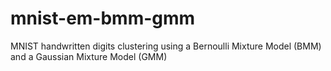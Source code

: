 # mnist-em-bmm-gmm

MNIST handwritten digits clustering using a Bernoulli Mixture Model (BMM) and a Gaussian Mixture Model (GMM)
